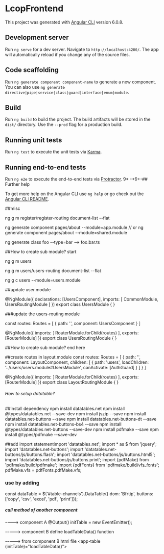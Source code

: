 # LcopFrontend

This project was generated with [Angular CLI](https://github.com/angular/angular-cli) version 6.0.8.

## Development server

Run `ng serve` for a dev server. Navigate to `http://localhost:4200/`. The app will automatically reload if you change any of the source files.

## Code scaffolding

Run `ng generate component component-name` to generate a new component. You can also use `ng generate directive|pipe|service|class|guard|interface|enum|module`.

## Build

Run `ng build` to build the project. The build artifacts will be stored in the `dist/` directory. Use the `--prod` flag for a production build.

## Running unit tests

Run `ng test` to execute the unit tests via [Karma](https://karma-runner.github.io).

## Running end-to-end tests

Run `ng e2e` to execute the end-to-end tests via [Protractor](http://www.protractortest.org/).
9*
-+9+-## Further help

To get more help on the Angular CLI use `ng help` or go check out the [Angular CLI README](https://github.com/angular/angular-cli/blob/master/README.md).


##misc

ng g m register\register-routing document-list --flat

ng generate component pages/about --module=app.module
// or
ng generate component pages/about --module=shared.module

ng generate class foo --type=bar --> foo.bar.ts

##How to create sub module? start

ng g m users

ng g m users/users-routing document-list --flat

ng g c users --module=users.module

##update user.module

@NgModule({
  declarations: [UsersComponent],
  imports: [
    CommonModule,
    UsersRoutingModule
  ]
})
export class UsersModule { }


###update the users-routing module

const routes: Routes = [
  {
    path: '', component: UsersComponent
  }
]

@NgModule({
  imports: [
    RouterModule.forChild(routes)
  ],
  exports: [RouterModule]
})
export class UsersRoutingModule { }

##How to create sub module? end here

##create routes in layout.module
const routes: Routes = [
  {
    path: '', component: LayoutComponent,
    children: [
      {
        path: 'users', loadChildren: '../users/users.module#UsersModule', canActivate: [AuthGuard]
      }
    ]
  }
]

@NgModule({
  imports: [
    RouterModule.forChild(routes)
  ],
  exports: [RouterModule]
})
export class LayoutRoutingModule { }


######  How to setup datatable?

##install dependency
npm install datatables.net
npm install @types/datatables.net --save-dev
npm install jszip --save
npm install datatables.net-buttons --save
npm install datatables.net-buttons-dt --save
npm install datatables.net-buttons-bs4 --save
npm install @types/datatables.net-buttons --save-dev
npm install pdfmake --save
npm install @types/pdfmake --save-dev


##add import statementimport 'datatables.net';
import * as $ from 'jquery';
import 'datatables.net-buttons';
import 'datatables.net-buttons/js/buttons.flash';
import 'datatables.net-buttons/js/buttons.html5';
import 'datatables.net-buttons/js/buttons.print';
import {pdfMake} from 'pdfmake/build/pdfmake';
import {pdfFonts} from 'pdfmake/build/vfs_fonts';
pdfMake.vfs = pdfFonts.pdfMake.vfs;

### use by adding 
const dataTable = $('#table-channels').DataTable({
        dom: 'Bfrtip',
buttons: ['copy', 'csv', 'excel', 'pdf', 'print']});


##### call method of another component #####
----> component A
@Output() initTable = new EventEmitter();

-----> component B
define loadTableData() function

-----> from component B html file
<app-table (initTable)="loadTableData()"></app-table>